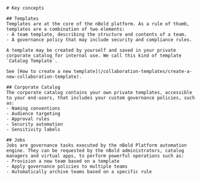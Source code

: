     # Key concepts

    ## Templates
    Templates are at the core of the nBold platform. As a rule of thumb, templates are a combination of two elements:
    - A team template, describing the structure and contents of a team.
    - A governance policy that may include security and compliance rules.

    A template may be created by yourself and saved in your private corporate catalog for internal use. We call this kind of template `Catalog Template`.

    See [How to create a new template](/collaboration-templates/create-a-new-collaboration-template).
    
    ## Corporate Catalog
    The corporate catalog contains your own private templates, accessible to your end-users, that includes your custom governance policies, such as:
    - Naming conventions
    - Audience targeting
    - Approval rules
    - Security automation
    - Sensitivity labels

    ## Jobs
    Jobs are governance tasks executed by the nBold Platform automation engine. They can be requested by the nBold administrators, catalog managers and virtual apps, to perform powerful operations such as:
    - Provision a new team based on a template
    - Apply governance policies to multiple teams
    - Automatically archive teams based on a specific rule